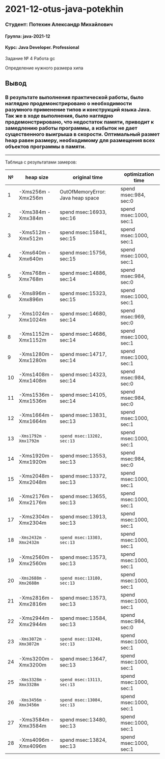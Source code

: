 # 2021-12-otus-java-potekhin

### Студент: Потехин Александр Михайлович
#### Группа: java-2021-12
#### Курс: Java Developer. Professional

Задание № 4
Работа gc

Определение нужного размера хипа

## Вывод
### В результате выполнения практической работы, было наглядно продемонстрировано о необходимости разумного применение типов и конструкций языка Java. Так же в ходе выполнения, было наглядно продемонстрировано, что недостаток памяти, приводит к замедлению работы программы, а избыток не дает существенного выигрыша в скорости. Оптимальный размет heap равен размеру, необходимому для размещения всех объектов программы в памяти. 
----------------------------------------
Таблица с результатами замеров:

| №   | heap size             | original time                     | optimization time      |
|-----|-----------------------|-----------------------------------|------------------------|
| 1   | -Xms256m -Xmx256m     | OutOfMemoryError: Java heap space | spend msec:984, sec:0  |
| 2   | -Xms384m -Xmx384m     | spend msec:16933, sec:16          | spend msec:1000, sec:1 |
| 3   | -Xms512m -Xmx512m     | spend msec:15841, sec:15          | spend msec:1000, sec:1 |
| 4   | -Xms640m -Xmx640m     | spend msec:15756, sec:15          | spend msec:1000, sec:1 |
| 5   | -Xms768m -Xmx768m     | spend msec:14886, sec:14          | spend msec:984, sec:0  |
| 6   | -Xms896m -Xmx896m     | spend msec:15323, sec:15          | spend msec:1000, sec:1 |
| 7   | -Xms1024m -Xmx1024m   | spend msec:14680, sec:14          | spend msec:969, sec:0  |
| 8   | -Xms1152m -Xmx1152m   | spend msec:14686, sec:14          | spend msec:1000, sec:1 |
| 9   | -Xms1280m -Xmx1280m   | spend msec:14717, sec:14          | spend msec:1000, sec:1 |
| 10  | -Xms1408m -Xmx1408m   | spend msec:14323, sec:14          | spend msec:984, sec:0  |
| 11  | -Xms1536m -Xmx1536m   | spend msec:14105, sec:14          | spend msec:984, sec:0  |
| 12  | -Xms1664m -Xmx1664m   | spend msec:13831, sec:13          | spend msec:1000, sec:1 |
| 13  | `-Xms1792m -Xmx1792m` | `spend msec:13202, sec:13`        | spend msec:1000, sec:1 |
| 14  | -Xms1920m -Xmx1920m   | spend msec:13553, sec:13          | spend msec:984, sec:0  |
| 15  | -Xms2048m -Xmx2048m   | spend msec:13372, sec:13          | spend msec:1000, sec:1 |
| 16  | -Xms2176m -Xmx2176m   | spend msec:13655, sec:13          | spend msec:1000, sec:1 |
| 17  | -Xms2304m -Xmx2304m   | spend msec:13913, sec:13          | spend msec:1000, sec:1 |
| 18  | `-Xms2432m -Xmx2432m` | `spend msec:13303, sec:13`        | spend msec:1000, sec:1 |
| 19  | -Xms2560m -Xmx2560m   | spend msec:13573, sec:13          | spend msec:1000, sec:1 |
| 20  | `-Xms2688m -Xmx2688m` | `spend msec:13180, sec:13`        | spend msec:1000, sec:1 |
| 21  | -Xms2816m -Xmx2816m   | spend msec:13573, sec:13          | spend msec:1000, sec:1 |
| 22  | -Xms2944m -Xmx2944m   | spend msec:13584, sec:13          | spend msec:984, sec:0  |
| 23  | `-Xms3072m -Xmx3072m` | `spend msec:13248, sec:13`        | spend msec:1000, sec:1 |
| 24  | -Xms3200m -Xmx3200m   | spend msec:13647, sec:13          | spend msec:1000, sec:1 |
| 25  | `-Xms3328m -Xmx3328m` | `spend msec:13113, sec:13`        | spend msec:1000, sec:1 |
| 26  | `-Xms3456m -Xmx3456m` | `spend msec:13084, sec:13`        | spend msec:1000, sec:1 |
| 27  | -Xms3584m -Xmx3584m   | spend msec:13480, sec:13          | spend msec:1000, sec:1 |
| 28  | -Xms4096m -Xmx4096m   | spend msec:13824, sec:13          | spend msec:1000, sec:1 |


